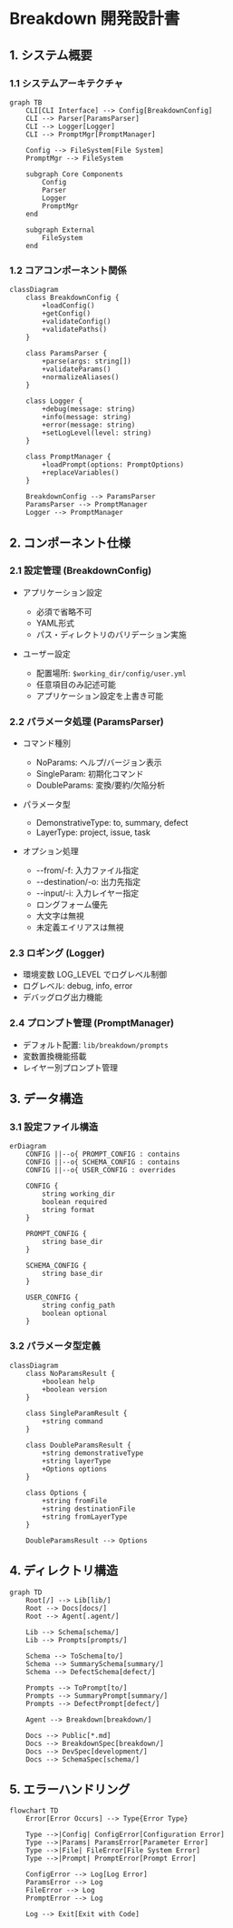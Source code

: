 # Breakdown 開発設計書

## 1. システム概要

### 1.1 システムアーキテクチャ

```mermaid
graph TB
    CLI[CLI Interface] --> Config[BreakdownConfig]
    CLI --> Parser[ParamsParser]
    CLI --> Logger[Logger]
    CLI --> PromptMgr[PromptManager]
    
    Config --> FileSystem[File System]
    PromptMgr --> FileSystem
    
    subgraph Core Components
        Config
        Parser
        Logger
        PromptMgr
    end
    
    subgraph External
        FileSystem
    end
```

### 1.2 コアコンポーネント関係

```mermaid
classDiagram
    class BreakdownConfig {
        +loadConfig()
        +getConfig()
        +validateConfig()
        +validatePaths()
    }
    
    class ParamsParser {
        +parse(args: string[])
        +validateParams()
        +normalizeAliases()
    }
    
    class Logger {
        +debug(message: string)
        +info(message: string)
        +error(message: string)
        +setLogLevel(level: string)
    }
    
    class PromptManager {
        +loadPrompt(options: PromptOptions)
        +replaceVariables()
    }
    
    BreakdownConfig --> ParamsParser
    ParamsParser --> PromptManager
    Logger --> PromptManager
```

## 2. コンポーネント仕様

### 2.1 設定管理 (BreakdownConfig)

- アプリケーション設定
  - 必須で省略不可
  - YAML形式
  - パス・ディレクトリのバリデーション実施

- ユーザー設定
  - 配置場所: `$working_dir/config/user.yml`
  - 任意項目のみ記述可能
  - アプリケーション設定を上書き可能

### 2.2 パラメータ処理 (ParamsParser)

- コマンド種別
  - NoParams: ヘルプ/バージョン表示
  - SingleParam: 初期化コマンド
  - DoubleParams: 変換/要約/欠陥分析

- パラメータ型
  - DemonstrativeType: to, summary, defect
  - LayerType: project, issue, task

- オプション処理
  - --from/-f: 入力ファイル指定
  - --destination/-o: 出力先指定
  - --input/-i: 入力レイヤー指定
  - ロングフォーム優先
  - 大文字は無視
  - 未定義エイリアスは無視

### 2.3 ロギング (Logger)

- 環境変数 LOG_LEVEL でログレベル制御
- ログレベル: debug, info, error
- デバッグログ出力機能

### 2.4 プロンプト管理 (PromptManager)

- デフォルト配置: `lib/breakdown/prompts`
- 変数置換機能搭載
- レイヤー別プロンプト管理

## 3. データ構造

### 3.1 設定ファイル構造

```mermaid
erDiagram
    CONFIG ||--o{ PROMPT_CONFIG : contains
    CONFIG ||--o{ SCHEMA_CONFIG : contains
    CONFIG ||--o{ USER_CONFIG : overrides
    
    CONFIG {
        string working_dir
        boolean required
        string format
    }
    
    PROMPT_CONFIG {
        string base_dir
    }
    
    SCHEMA_CONFIG {
        string base_dir
    }

    USER_CONFIG {
        string config_path
        boolean optional
    }
```

### 3.2 パラメータ型定義

```mermaid
classDiagram
    class NoParamsResult {
        +boolean help
        +boolean version
    }
    
    class SingleParamResult {
        +string command
    }
    
    class DoubleParamsResult {
        +string demonstrativeType
        +string layerType
        +Options options
    }
    
    class Options {
        +string fromFile
        +string destinationFile
        +string fromLayerType
    }
    
    DoubleParamsResult --> Options
```

## 4. ディレクトリ構造

```mermaid
graph TD
    Root[/] --> Lib[lib/]
    Root --> Docs[docs/]
    Root --> Agent[.agent/]
    
    Lib --> Schema[schema/]
    Lib --> Prompts[prompts/]
    
    Schema --> ToSchema[to/]
    Schema --> SummarySchema[summary/]
    Schema --> DefectSchema[defect/]
    
    Prompts --> ToPrompt[to/]
    Prompts --> SummaryPrompt[summary/]
    Prompts --> DefectPrompt[defect/]
    
    Agent --> Breakdown[breakdown/]
    
    Docs --> Public[*.md]
    Docs --> BreakdownSpec[breakdown/]
    Docs --> DevSpec[development/]
    Docs --> SchemaSpec[schema/]
```

## 5. エラーハンドリング

```mermaid
flowchart TD
    Error[Error Occurs] --> Type{Error Type}
    
    Type -->|Config| ConfigError[Configuration Error]
    Type -->|Params| ParamsError[Parameter Error]
    Type -->|File| FileError[File System Error]
    Type -->|Prompt| PromptError[Prompt Error]
    
    ConfigError --> Log[Log Error]
    ParamsError --> Log
    FileError --> Log
    PromptError --> Log
    
    Log --> Exit[Exit with Code]
``` 